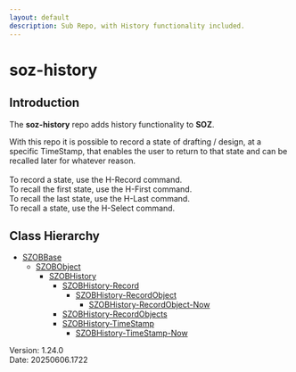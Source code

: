 ```yaml
---
layout: default
description: Sub Repo, with History functionality included.
---
```


# soz-history

## Introduction

The **soz-history** repo adds history functionality to **SOZ**.

With this repo it is possible to record a state of drafting / design, at a specific TimeStamp, that enables the user to return to that state and can be recalled later for whatever reason.  
<br>
To record a state, use the H-Record command.  
To recall the first state, use the H-First command.  
To recall the last state, use the H-Last command.  
To recall a state, use the H-Select command.  

## Class Hierarchy

- [SZOBBase](/classes/SZOBBase.html)
  - [SZOBObject](/classes/SZOBObject.html)
    - [SZOBHistory](/classes/SZOBHistory.html)
      - [SZOBHistory-Record](/classes/SZOBHistory-Record.html)
        - [SZOBHistory-RecordObject](/classes/SZOBHistory-RecordObject.html)
          - [SZOBHistory-RecordObject-Now](/classes/SZOBHistory-RecordObject-Now.html)
      - [SZOBHistory-RecordObjects](/classes/SZOBHistory-RecordObjects.html)
      - [SZOBHistory-TimeStamp](/classes/SZOBHistory-TimeStamp.html)
        - [SZOBHistory-TimeStamp-Now](/classes/SZOBHistory-TimeStamp-Now.html)

Version:  1.24.0
<br>
Date: 20250606.1722
